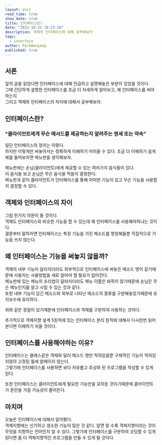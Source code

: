 ```yaml
---
layout: post
read_time: true
show_date: true
title: 인터페이스란?
date: "2022-10-12 18:23:20"
description: 객체의 인터페이스에 대해 공부해보자
tags:
  - interface
author: ParkWonyeop
published: true
---
```


## 서론

앞의 글을 읽었다면 인터페이스에 대해 언급하고 설명해놓은 부분이 있었을 것이다.  
그때 간단하게 설명한 인터페이스를 조금 더 자세하게 알아보고, 왜 인터페이스를 써야하는지  
그리고 객체와 인터페이스의 차이에 대해서 공부해보자.

## 인터페이스란?

### "클라이언트에게 무슨 메서드를 제공하는지 알려주는 명세 또는 약속"

일단 인터페이스의 정의는 이렇다.  
하지만 이렇게만 써놓아서는 정확하게 이해하기 어려울 수 있다.
조금 더 이해하기 쉽게 예를 들어보자면 메뉴판을 생각해보자.

메뉴판에는 손님(클라이언트)에게 제공할 수 있는 여러가지 음식들이 있다.  
이 음식을 보고 손님은 무슨 음식을 먹을지 결정한다.  
메뉴판과 같이 클라이언트가 인터페이스를 통해 어떠한 기능이 있고 무슨 기능을 사용할지 결정할 수 있다.

## 객체와 인터페이스의 차이

그럼 한가지 의문이 들 것이다.  
객체도 인터페이스와 비슷한 기능을 할 수 있는데 왜 인터페이스를 사용해야하냐는 것이다.  
결론부터 말하자면 인터페이스는 특정 기능을 가진 메소드를 명칭해둘뿐 직접적으로 기능을 쓰지 않는다.

## 왜 인터페이스는 기능을 써놓지 않을까?

객체의 내부 기능이 달라지더라도 외부적으로 인터페이스에 써놓은 메소드 명이 같기때문에 사용자는 사용방법을 새로 알아야 할 필요가 없어진다.  
메뉴판에 있는 메뉴의 조리법이 달라지더라도 메뉴 이름은 바뀌지 않기때문에 손님은 무슨 메뉴인지를 알고 시킬 수 있는 것과 같다.  
또한 내부 기능이 담긴 메소드와 외부로 나타난 메소드의 종류를 구분해놓았기때문에 유지보수에 유리하다.

위와 같은 장점이 있기때문에 인터페이스와 객체를 구분하여 사용하는 것이다.

추가적으로 객체지향 설계 5원칙에 있는 인터페이스 분리 원칙에 대해서 다시한번 읽어본다면 이해하기 쉬울 것이다.

## 인터페이스를 사용해야하는 이유?

인터페이스는 클래스같은 객체와 달리 메소드 명만 적혀있을뿐 구체적인 기능이 적혀있지않아 고정된 틀에 얽매이지 않는다.  
그렇기에 인터페이스를 사용하면 보다 자유롭고 추상화 된 프로그램을 작성할 수 있게 된다.

또한 인터페이스는 클라이언트에게 필요한 기능만을 모아둔 것이기때문에 클라이언트가 혼란을 가질 가능성이 줄어든다.

## 마치며

오늘은 인터페이스에 대해서 알아봤다.  
객체지향에는 신기하고 생소한 기능이 많은 것 같다.
알면 알 수록 객체지향이라는 것이 무엇을 지향하는 언어인지 알 수 있다.
그렇기에 인터페이스를 구분하여 코딩할 수 있게 된다면 좀 더 객체지향적인 프로그램을 만들 수 있게 될 것이다.
